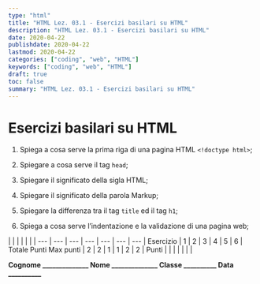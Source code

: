 ```yaml
---
type: "html"
title: "HTML Lez. 03.1 - Esercizi basilari su HTML"
description: "HTML Lez. 03.1 - Esercizi basilari su HTML"
date: 2020-04-22
publishdate: 2020-04-22
lastmod: 2020-04-22
categories: ["coding", "web", "HTML"]
keywords: ["coding", "web", "HTML"]
draft: true
toc: false
summary: "HTML Lez. 03.1 - Esercizi basilari su HTML"
---
```


# Esercizi basilari su HTML

1. Spiega a cosa serve la prima riga di una pagina HTML ``<!doctype html>``;

2. Spiegare a cosa serve il tag ``head``;

3. Spiegare il significato della sigla HTML;

4. Spiegare il significato della parola Markup;

5. Spiegare la differenza tra il tag ``title`` ed il tag ``h1``;

6. Spiega a cosa serve l’indentazione e la validazione di una pagina web;

<!-- markdownlint-disable MD009 MD036 -->

 |        |     |     |     |     |     |
---       | --- | --- | --- | --- | --- | --- |
Esercizio |  1  |  2  |  3  |  4  |  5  |  6  | Totale Punti
Max punti |  2  |  2  |  1  |  1  |  2  |  2  |
Punti     |     |     |     |     |     |     |

**Cognome ______________ Nome ______________ Classe __________ Data __________**

<!-- markdownlint-enable MD009 MD036 -->
